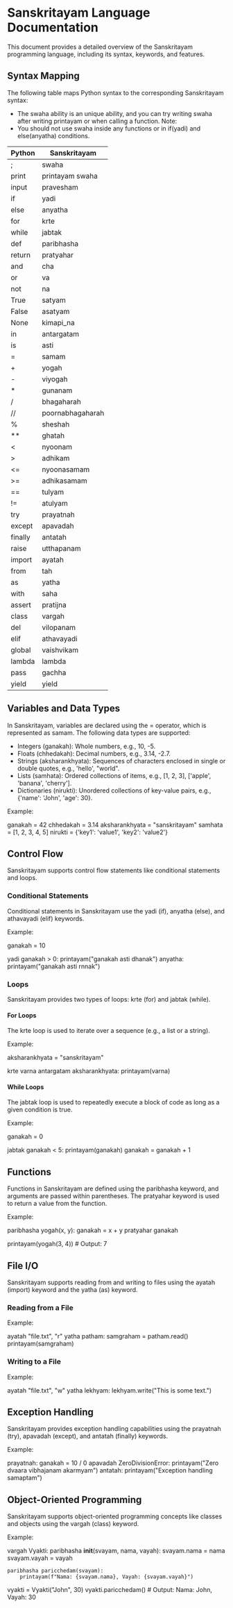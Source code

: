 # Sanskritayam Language Documentation

This document provides a detailed overview of the Sanskritayam programming language, including its syntax, keywords, and features.

## Syntax Mapping

The following table maps Python syntax to the corresponding Sanskritayam syntax:

- The swaha ability is an unique ability, and you can try writing swaha after writing printayam or when calling a function.
Note:
- You should not use swaha inside any functions or in if(yadi) and else(anyatha) conditions.

| Python | Sanskritayam |
| --- | --- |
| ; | swaha |
| print | printayam swaha|
| input | pravesham |
| if | yadi |
| else | anyatha |
| for | krte |
| while | jabtak |
| def | paribhasha |
| return | pratyahar |
| and | cha |
| or | va |
| not | na |
| True | satyam |
| False | asatyam |
| None | kimapi_na |
| in | antargatam |
| is | asti |
| = | samam |
| + | yogah |
| - | viyogah |
| * | gunanam |
| / | bhagaharah |
| // | poornabhagaharah |
| % | sheshah |
| ** | ghatah |
| < | nyoonam |
| > | adhikam |
| <= | nyoonasamam |
| >= | adhikasamam |
| == | tulyam |
| != | atulyam |
| try | prayatnah |
| except | apavadah |
| finally | antatah |
| raise | utthapanam |
| import | ayatah |
| from | tah |
| as | yatha |
| with | saha |
| assert | pratijna |
| class | vargah |
| del | vilopanam |
| elif | athavayadi |
| global | vaishvikam |
| lambda | lambda |
| pass | gachha |
| yield | yield |

## Variables and Data Types

In Sanskritayam, variables are declared using the = operator, which is represented as samam. The following data types are supported:

- Integers (ganakah): Whole numbers, e.g., 10, -5.
- Floats (chhedakah): Decimal numbers, e.g., 3.14, -2.7.
- Strings (aksharankhyata): Sequences of characters enclosed in single or double quotes, e.g., 'hello', "world".
- Lists (samhata): Ordered collections of items, e.g., [1, 2, 3], ['apple', 'banana', 'cherry'].
- Dictionaries (nirukti): Unordered collections of key-value pairs, e.g., {'name': 'John', 'age': 30}.

Example:


ganakah = 42
chhedakah = 3.14
aksharankhyata = "sanskritayam"
samhata = [1, 2, 3, 4, 5]
nirukti = {'key1': 'value1', 'key2': 'value2'}


## Control Flow

Sanskritayam supports control flow statements like conditional statements and loops.

### Conditional Statements

Conditional statements in Sanskritayam use the yadi (if), anyatha (else), and athavayadi (elif) keywords.

Example:


ganakah = 10

yadi ganakah > 0:
    printayam("ganakah asti dhanak")
anyatha:
    printayam("ganakah asti rnnak")


### Loops

Sanskritayam provides two types of loops: krte (for) and jabtak (while).

#### For Loops

The krte loop is used to iterate over a sequence (e.g., a list or a string).

Example:


aksharankhyata = "sanskritayam"

krte varna antargatam aksharankhyata:
    printayam(varna)


#### While Loops

The jabtak loop is used to repeatedly execute a block of code as long as a given condition is true.

Example:


ganakah = 0

jabtak ganakah < 5:
    printayam(ganakah)
    ganakah = ganakah + 1


## Functions

Functions in Sanskritayam are defined using the paribhasha keyword, and arguments are passed within parentheses. The pratyahar keyword is used to return a value from the function.

Example:


paribhasha yogah(x, y):
    ganakah = x + y
    pratyahar ganakah

printayam(yogah(3, 4))  # Output: 7


## File I/O

Sanskritayam supports reading from and writing to files using the ayatah (import) keyword and the yatha (as) keyword.

### Reading from a File

Example:


ayatah "file.txt", "r" yatha patham:
    samgraham = patham.read()
    printayam(samgraham)


### Writing to a File

Example:


ayatah "file.txt", "w" yatha lekhyam:
    lekhyam.write("This is some text.")


## Exception Handling

Sanskritayam provides exception handling capabilities using the prayatnah (try), apavadah (except), and antatah (finally) keywords.

Example:


prayatnah:
    ganakah = 10 / 0
apavadah ZeroDivisionError:
    printayam("Zero dvaara vibhajanam akarmyam")
antatah:
    printayam("Exception handling samaptam")


## Object-Oriented Programming

Sanskritayam supports object-oriented programming concepts like classes and objects using the vargah (class) keyword.

Example:


vargah Vyakti:
    paribhasha __init__(svayam, nama, vayah):
        svayam.nama = nama
        svayam.vayah = vayah

    paribhasha paricchedam(svayam):
        printayam(f"Nama: {svayam.nama}, Vayah: {svayam.vayah}")

vyakti = Vyakti("John", 30)
vyakti.paricchedam()  # Output: Nama: John, Vayah: 30
